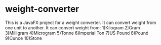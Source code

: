 # weight-converter
This is a JavaFX project for a weight converter. It can convert weight from one unit to another. It can convert weight from:
1)Kilogram
2)Gram
3)Milligram
4)Microgram
5)Tonne
6)Imperial Ton
7)US Pound
8)Pound
9)Ounce
10)Stone
